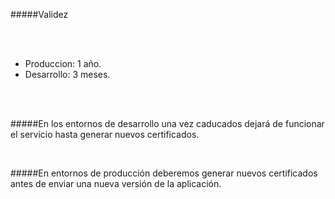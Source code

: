 #####Validez

<br />
<br />

- Produccion: 1 año.
- Desarrollo: 3 meses.

<br />
<br />

#####En los entornos de desarrollo una vez caducados dejará de funcionar el servicio hasta generar nuevos certificados.

<br />

#####En entornos de producción deberemos generar nuevos certificados antes de enviar una nueva versión de la aplicación.